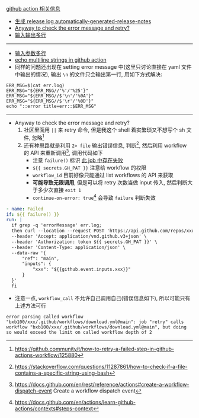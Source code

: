 [github action 相关信息](https://github.com/bxb100/blog/issues/7)

* [生成 release log automatically-generated-release-notes](https://docs.github.com/en/repositories/releasing-projects-on-github/automatically-generated-release-notes)
* [Anyway to check the error message and retry?](#issuecomment-1008555315)
* [输入输出多行](#issuecomment-1008555105)



---

<a id="issuecomment-1008555105"></a>
* [输入参数多行](https://github.community/t/set-output-truncates-multiline-strings/16852)
* [echo multiline strings in github action](https://trstringer.com/github-actions-multiline-strings/)
* 同样的问题还出现在 setting error message 中(这里只讨论直接在 yaml 文件中输出的情况), 输出 `\n` 的文件只会输出第一行, 用如下方式解决: 
```shell
ERR_MSG=$(cat err.log)
ERR_MSG="${ERR_MSG//'%'/'%25'}"
ERR_MSG="${ERR_MSG//$'\n'/'%0A'}"
ERR_MSG="${ERR_MSG//$'\r'/'%0D'}"
echo "::error title=err::$ERR_MSG"
```


---

<a id="issuecomment-1008555315"></a>
* Anyway to check the error message and retry?
	1. 社区里面用 `||` 来 retry 命令, 但是我这个 shell 着实繁琐又不想写个 sh 文件, 忽略[^1]
	2. 还有种思路就是利用 `2> file` 输出错误信息, 判断[^3], 然后利用 workflow 的 API 来重新调用[^2], 调用代码如下
		* 注意 `failure()` 标识 [此 job 中存在失败](https://docs.github.com/en/actions/learn-github-actions/expressions#failure)
		* `${{ secrets.GH_PAT }}` 注意给 workflow 的权限
		* `workflow_id` 目前好像只能通过 list workflows 的 API 来获取
		* **可能导致无限调用**, 但是可以将 retry 次数当做 input 传入, 然后判断大于多少次直接 `exit 1`
		* `continue-on-error: true`[^4] 会导致 `failure` 判断失效
```yaml
- name: Failed
if: ${{ failure() }}
run: |
  if grep -q 'errorMessage' err.log;
  then curl --location --request POST 'https://api.github.com/repos/xxx/xxx/actions/workflows/xxxx/dispatches' \
  --header 'Accept: application/vnd.github.v3+json' \
  --header 'Authorization: token ${{ secrets.GH_PAT }}' \
  --header 'Content-Type: application/json' \
  --data-raw '{
      "ref": "main",
      "inputs": {
          "xxx": "${{github.event.inputs.xxx}}"
      }
  }'
  fi
```

* 注意一点, `workflow_call` 不允许自己调用自己(错误信息如下), 所以可能只有上述方法可行
```
error parsing called workflow "bxb100/xxx/.github/workflows/download.yml@main": job "retry" calls workflow "bxb100/xxx/.github/workflows/download.yml@main", but doing so would exceed the limit on called workflow depth of 2
```

[^1]: https://github.community/t/how-to-retry-a-failed-step-in-github-actions-workflow/125880
[^2]: https://docs.github.com/en/rest/reference/actions#create-a-workflow-dispatch-event Create a workflow dispatch event
[^3]: https://stackoverflow.com/questions/11287861/how-to-check-if-a-file-contains-a-specific-string-using-bash
[^4]: https://docs.github.com/en/actions/learn-github-actions/contexts#steps-context 